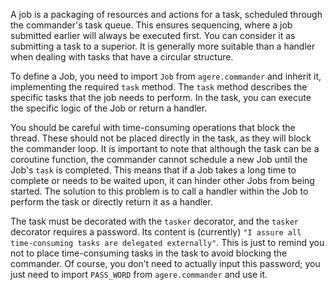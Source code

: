 A job is a packaging of resources and actions for a task, scheduled through the commander's task queue.
This ensures sequencing, where a job submitted earlier will always be executed first. You can consider
it as submitting a task to a superior. It is generally more suitable than a handler when dealing with
tasks that have a circular structure.


To define a Job, you need to import `Job` from `agere.commander` and inherit it, implementing the required `task` method.
The `task` method describes the specific tasks that the job needs to perform. In the task, you can execute the specific
logic of the Job or return a handler.


You should be careful with time-consuming operations that block the thread. These should not be placed directly in the task,
as they will block the commander loop. It is important to note that although the task can be a coroutine function,
the commander cannot schedule a new Job until the Job's `task` is completed. This means that if a Job takes a long time to
complete or needs to be waited upon, it can hinder other Jobs from being started. The solution to this problem is to call a
handler within the Job to perform the task or directly return it as a handler.


The task must be decorated with the `tasker` decorator, and the `tasker` decorator requires a password. Its content is
(currently) `"I assure all time-consuming tasks are delegated externally"`. This is just to remind you not to place
time-consuming tasks in the task to avoid blocking the commander. Of course, you don’t need to actually input this password;
you just need to import `PASS_WORD` from `agere.commander` and use it.
